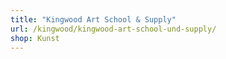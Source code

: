 ```yaml
---
title: "Kingwood Art School & Supply"
url: /kingwood/kingwood-art-school-und-supply/
shop: Kunst
---
```

